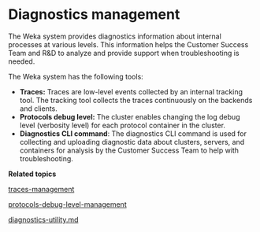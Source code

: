# Diagnostics management

The Weka system provides diagnostics information about internal processes at various levels. This information helps the Customer Success Team and R\&D to analyze and provide support when troubleshooting is needed.

The Weka system has the following tools:

* **Traces:** Traces are low-level events collected by an internal tracking tool. The tracking tool collects the traces continuously on the backends and clients.&#x20;
* **Protocols debug level:** The cluster enables changing the log debug level (verbosity level) for each protocol container in the cluster.
* **Diagnostics CLI command**: The diagnostics CLI command is used for collecting and uploading diagnostic data about clusters, servers, and containers for analysis by the Customer Success Team to help with troubleshooting.



**Related topics**

[traces-management](traces-management/ "mention")

[protocols-debug-level-management](protocols-debug-level-management/ "mention")

[diagnostics-utility.md](diagnostics-utility.md "mention")
